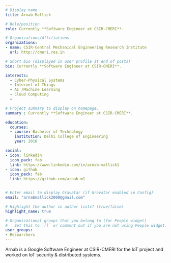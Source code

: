 ```yaml
---
# Display name
title: Arnab Mallick

# Role/position
role: Currently **Software Engineer at CSIR-CMERI**. 

# Organizations/Affiliations
organizations:
- name: CSIR-Central Mechanical Engineering Research Institute
  url: http://cmeri.res.in

# Short bio (displayed in user profile at end of posts)
bio: Currently **Software Engineer at CSIR-CMERI**. 

interests:
  - Cyber-Physical Systems
  - Internet of Things
  - AI /Machine Learning
  - Cloud Computing
  - 

# Project summary to display on homepage.
summary : Currently **Software Engineer at CSIR-CMERI**. 

education:
  courses:
  - course: Bachelor of Technology
    institution: Delhi College of Engineering
    year: 2016

social:
- icon: linkedin
  icon_pack: fab
  link: https://www.linkedin.com/in/arnab-mallick1
- icon: github
  icon_pack: fab
  link: https://github.com/arnab-m1


# Enter email to display Gravatar (if Gravatar enabled in Config)
email: "arnabmallick2000@gmail.com"

# Highlight the author in author lists? (true/false)
highlight_name: true

# Organizational groups that you belong to (for People widget)
#   Set this to `[]` or comment out if you are not using People widget.
user_groups:
- Researchers
---
```


Arnab is a Google Software Engineer at CSIR-CMERI for the IoT project and worked on IoT security & distributed systems.
